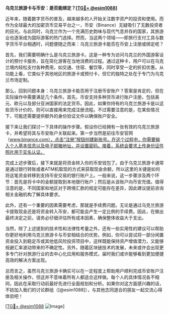 **乌克兰旅游卡与币安：是否能绑定？[[TG💪+ @esim1088](https://t.me/s/esim1088)]**

近年来，随着数字货币的普及，越来越多的人开始关注数字资产的投资和使用。而作为全球最大的加密货币交易平台之一，币安（Binance）无疑吸引了无数投资者的目光。与此同时，乌克兰作为一个充满历史韵味与现代气息并存的国家，其旅游业也逐渐成为国际游客的热门选择。然而，当这两个领域——即旅行支付工具与数字货币平台相遇时，问题便随之而来：乌克兰旅游卡能否在币安上注册或绑定呢？

首先，我们需要明确什么是乌克兰旅游卡。这是一种专为访问乌克兰的外国游客设计的预付卡服务，旨在简化游客在当地消费的过程。通过这种卡，用户可以在乌克兰境内轻松支付各种费用，如交通、住宿、餐饮等，同时享受一定的折扣优惠。从功能上看，它类似于其他地区的旅游卡或预付卡，但它的独特之处在于专门为乌克兰市场定制。

那么，回到问题本身：乌克兰旅游卡能否用于注册币安账户？答案是肯定的，但在实际操作中需要满足几个条件。首先，币安支持多种货币进行账户注册，包括美元、欧元以及部分亚洲国家的法定货币。因此，如果你持有的乌克兰旅游卡是以这些货币计价的，则可以直接用来完成注册流程。不过需要注意的是，在某些情况下，可能还需要提供额外的身份验证文件以确保账户安全。

接下来让我们探讨一下具体的操作步骤。假设你已经拥有一张有效的乌克兰旅游卡，并希望将其与币安账户关联起来。第一步当然是前往币安官网（www.binance.com），点击“注册”按钮创建新账号。在这个过程中，你需要输入个人基本信息以及电子邮箱地址，并设置密码。接着，系统会要求上传身份证件照片用于实名认证。

完成上述步骤后，接下来就是将资金转入你的币安钱包了。由于乌克兰旅游卡通常是通过银行转账或者ATM机取现的方式来获取现金余额，所以这里的关键是如何将这笔资金转移到支持币安交易的银行账户上。一般来说，这一步骤涉及两个环节：首先是将卡中的金额提取到本地银行账户；然后是从该账户向币安充值。值得注意的是，不同国家和地区对于跨境汇款的规定可能存在差异，因此建议提前咨询相关金融机构了解具体要求。

此外，还有一个重要的因素需要考虑，那就是手续费问题。无论是通过乌克兰旅游卡提取现金还是将资金转入币安，都可能会产生一定比例的手续费。因此，在做出最终决定之前，请务必仔细评估所有成本因素，确保整体收益大于支出。

当然，除了上述提到的技术性和法律性考量之外，还有一些实用性的建议可以帮助你更好地利用乌克兰旅游卡与币安相结合的优势。例如，你可以尝试将一部分闲置资金投入到稳定币或其他低风险投资项目中，这样既能保持资产增值潜力，又能够规避汇率波动带来的不确定性。另外，随着区块链技术的发展，未来或许会出现更多专门针对旅游行业的去中心化应用和服务模式，届时我们或许能够看到更加便捷高效的解决方案出现。

总而言之，虽然乌克兰旅游卡确实可以在一定程度上帮助用户顺利完成币安账户注册及相关操作，但这并不意味着所有人都适合这样做。每个人的具体情况各不相同，因此在采取行动前最好先进行全面规划和分析。如果你对这方面感兴趣的话，不妨加入我们的讨论群组（[@esim1088]），与其他志同道合的朋友一起交流心得体验吧！

[[TG💪+ @esim1088](https://t.me/s/esim1088) ![Image](https://i.postimg.cc/4NQfJmqS/Snipaste-2025-05-13-00-14-12.png)]